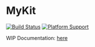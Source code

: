 MyKit
=====

[![Build 
Status](https://img.shields.io/travis/aquarchitect/MyKit.svg?style=flat-square)](https://travis-ci.org/aquarchitect/MyKit.svg)  [![Platform 
Support](https://img.shields.io/badge/platforms-iOS%20%7C%20OS%20X%20-lightgrey.svg?style=flat-square)](https://github.com/aquarchitect/MyKit)

WIP Documentation: [here](http://aquarchitect.github.io/MyKit/)
